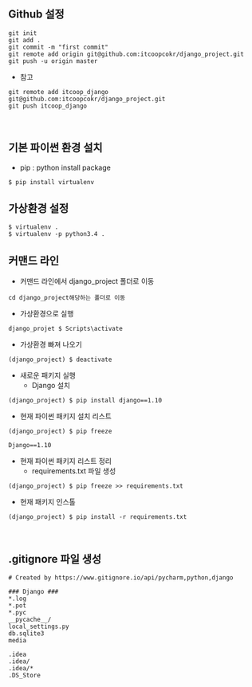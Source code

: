 ## Github 설정 

~~~
git init
git add .
git commit -m "first commit"
git remote add origin git@github.com:itcoopcokr/django_project.git
git push -u origin master
~~~
- 참고 
~~~
git remote add itcoop_django git@github.com:itcoopcokr/django_project.git
git push itcoop_django 
~~~

<br/>

## 기본 파이썬 환경 설치 
- pip : python install package 
~~~
$ pip install virtualenv
~~~

## 가상환경 설정 
~~~
$ virtualenv .
$ virtualenv -p python3.4 .
~~~

## 커맨드 라인
- 커맨드 라인에서 django_project 폴더로 이동 
~~~
cd django_project해당하는 폴더로 이동  
~~~

- 가상환경으로 실행 
~~~
django_projet $ Scripts\activate
~~~

- 가상환경 빠져 나오기 
~~~
(django_project) $ deactivate
~~~

- 새로운 패키지 실행 
    - Django 설치 
~~~
(django_project) $ pip install django==1.10
~~~
- 현재 파이썬 패키지 설치 리스트 
~~~
(django_project) $ pip freeze 

Django==1.10
~~~

- 현재 파이썬 패키지 리스트 정리
    - requirements.txt 파일 생성  
~~~
(django_project) $ pip freeze >> requirements.txt
~~~

- 현재 패키지 인스톨 
~~~
(django_project) $ pip install -r requirements.txt
~~~
 
<br/>

## .gitignore 파일 생성 
~~~
# Created by https://www.gitignore.io/api/pycharm,python,django

### Django ###
*.log
*.pot
*.pyc
__pycache__/
local_settings.py
db.sqlite3
media

.idea
.idea/
.idea/*
.DS_Store
~~~